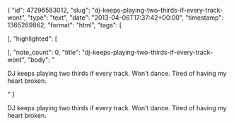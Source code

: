{
  "id": 47296583012,
  "slug": "dj-keeps-playing-two-thirds-if-every-track-wont",
  "type": "text",
  "date": "2013-04-06T17:37:42+00:00",
  "timestamp": 1365269862,
  "format": "html",
  "tags": [

  ],
  "highlighted": [

  ],
  "note_count": 0,
  "title": "dj-keeps-playing-two-thirds-if-every-track-wont",
  "body": "<p>DJ keeps playing two thirds if every track. Won&rsquo;t dance. Tired of having my heart broken.</p>"
}

<p>DJ keeps playing two thirds if every track. Won&rsquo;t dance. Tired of having my heart broken.</p>
